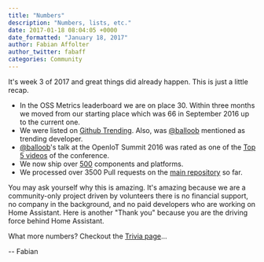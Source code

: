 ```yaml
---
title: "Numbers"
description: "Numbers, lists, etc."
date: 2017-01-18 08:04:05 +0000
date_formatted: "January 18, 2017"
author: Fabian Affolter
author_twitter: fabaff
categories: Community
---
```


It's week 3 of 2017 and great things did already happen. This is just a little recap.

- In the OSS Metrics leaderboard we are on place 30. Within three months we moved from our starting place which was 66 in September 2016 up to the current one.
- We were listed on [Github Trending](https://github.com/trending/python). Also, was [@balloob](https://github.com/balloob) mentioned as trending developer.
- [@balloob](https://github.com/balloob)'s talk at the OpenIoT Summit 2016 was rated as one of the [Top 5 videos](https://www.linuxfoundation.org/blog/2017/01/top-5-videos-from-embedded-linux-conference-and-openiot-summit-2016/) of the conference.
- We now ship over [500](/integrations/#all) components and platforms.
- We processed over 3500 Pull requests on the [main repository](https://github.com/home-assistant/home-assistant) so far.

You may ask yourself why this is amazing. It's amazing because we are a community-only project driven by volunteers there is no financial support, no company in the background, and no paid developers who are working on Home Assistant. Here is another "Thank you" because you are the driving force behind Home Assistant.

What more numbers? Checkout the [Trivia page](/help/trivia/#numbers)...

-- Fabian
